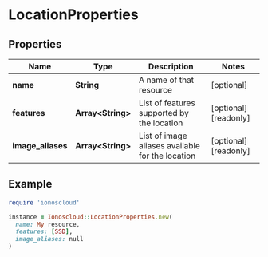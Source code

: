 # LocationProperties

## Properties

| Name | Type | Description | Notes |
| ---- | ---- | ----------- | ----- |
| **name** | **String** | A name of that resource | [optional] |
| **features** | **Array&lt;String&gt;** | List of features supported by the location | [optional][readonly] |
| **image_aliases** | **Array&lt;String&gt;** | List of image aliases available for the location | [optional][readonly] |

## Example

```ruby
require 'ionoscloud'

instance = Ionoscloud::LocationProperties.new(
  name: My resource,
  features: [SSD],
  image_aliases: null
)
```

